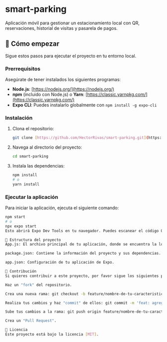 # smart-parking
Aplicación móvil para gestionar un estacionamiento local con QR, reservaciones, historial de visitas y pasarela de pagos.

## 🚀 Cómo empezar

Sigue estos pasos para ejecutar el proyecto en tu entorno local.

### Prerrequisitos

Asegúrate de tener instalados los siguientes programas:

* **Node.js**: [https://nodejs.org/](https://nodejs.org/)
* **npm** (incluido con Node.js) o **Yarn**: [https://classic.yarnpkg.com/](https://classic.yarnpkg.com/)
* **Expo CLI**: Puedes instalarlo globalmente con `npm install -g expo-cli`

### Instalación

1.  Clona el repositorio:

    ```bash
    git clone [https://github.com/HectorRivas/smart-parking.git](https://github.com/HectorRivas/smart-parking.git)
    ```

2.  Navega al directorio del proyecto:

    ```bash
    cd smart-parking
    ```

3.  Instala las dependencias:

    ```bash
    npm install
    # o
    yarn install
    ```

### Ejecutar la aplicación

Para iniciar la aplicación, ejecuta el siguiente comando:

```bash
npm start
# o
npx expo start
Esto abrirá Expo Dev Tools en tu navegador. Puedes escanear el código QR con la aplicación Expo Go en tu teléfono para ver la aplicación o usar un emulador/simulador.

📁 Estructura del proyecto
App.js: El archivo principal de tu aplicación, donde se encuentra la lógica de la UI.

package.json: Contiene la información del proyecto y sus dependencias.

app.json: Configuración de tu aplicación de Expo.

🤝 Contribución
Si quieres contribuir a este proyecto, por favor sigue los siguientes pasos:

Haz un "fork" del repositorio.

Crea una nueva rama: git checkout -b feature/nombre-de-tu-caracteristica

Realiza tus cambios y haz "commit" de ellos: git commit -m 'feat: agrega una nueva característica'

Sube tus cambios a la rama: git push origin feature/nombre-de-tu-caracteristica

Crea un "Pull Request".

📜 Licencia
Este proyecto está bajo la licencia [MIT].

